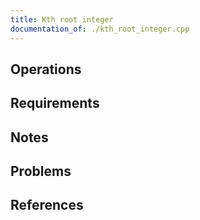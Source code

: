 ```yaml
---
title: Kth root integer
documentation_of: ./kth_root_integer.cpp
---
```


## Operations

## Requirements

## Notes

## Problems

## References
